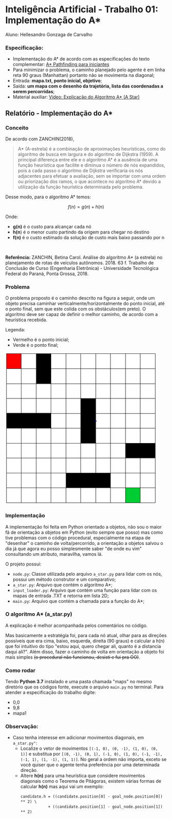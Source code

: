 # Inteligência Artificial - Trabalho 01: Implementação do A*

Aluno: Hellesandro Gonzaga de Carvalho

### Especificação:
- Implementação do A* de acordo com as especificações do texto complementar: [A* Pathfinding para iniciantes](https://github.com/gonzH/ifes-ia-a_star/blob/master/materiais/A_Pathfinding_Para_Iniciantes.pdf)
- Para minimizar o problema, o caminho planejado pelo agente é em linha reta 90 graus (Manhattan) portanto não se movimenta na diagonal; 
- Entrada: **mapa.txt, ponto inicial, objetivo**;
- Saída: **um mapa com o desenho da trajetória, lista das coordenadas a serem percorridas**;
- Material auxiliar: [Video: Explicação do Algoritmo A* (A Star)](https://www.youtube.com/watch?v=o5_mqZKhTvw&ab_channel=CarlosMingoto)




## Relatório - Implementação do A*

### Conceito

De acordo com ZANCHIN(2018),
>A* (A-estrela) é a combinação de aproximações heurísticas, como do algoritmo de busca em largura e do algoritmo de Dijkstra (1959). A principal diferença entre ele e o algoritmo A* é a ausência de uma função heurística que facilite e diminua o número de nós expandidos, pois a cada passo o algoritmo de Dijkstra verificaria os nós adjacentes para efetuar a avaliação, sem se importar com uma ordem ou priorização dos ramos, o que acontece no algoritmo A* devido a utilização da função heurística determinada pelo problema.

Desse modo, para o algoritmo A* temos:

```math
f(n) = g(n) + h(n)
```

Onde:
- **g(n)** é o custo para alcançar cada nó
- **h(n**) é o menor custo partindo da origem para chegar no destino
- **f(n)** é o custo estimado da solução de custo mais baixo passando por n

<br>

**Referência:** ZANCHIN, Betina Carol. Análise do algorítmo A* (a estrela) no planejamento de rotas de veículos autônomos. 2018. 63 f. Trabalho de Conclusão de Curso (Engenharia Eletrônica) - Universidade Tecnológica Federal do Paraná, Ponta Grossa, 2018.

### Problema

O problema proposto é o caminho descrito na figura a seguir, onde um objeto precisa caminhar verticalmente/horizontalmente do ponto inicial, até o ponto final, sem que este colida com os obstáculos(em preto). O algoritmo deve ser capaz de definir o melhor caminho, de acordo com a heurística recebida.

Legenda:
- Vermelho é o ponto inicial;
- Verde é o ponto final;

![Mapa1](materiais/mapa1.png)


### Implementação

A implementação foi feita em Python orientado a objetos, não sou o maior fã de orientação a objetos em Python (evito sempre que posso) mas como tive problemas com o código procedural, especialmente na etapa de "desenhar" o caminho de volta/percorrido, a orientação a objetos salvou o dia já que agora eu posso simplesmente saber "de onde eu vim" consultando um atributo, maravilha, vamos lá.

O projeto possui:
- `node.py`: Classe utilizada pelo arquivo `a_star.py` para lidar com os nós, possui um método construtor e um comparativo;
- `a_star.py`: Arquivo que contém o algoritmo A*;
- `input_loader.py`: Arquivo que contém uma função para lidar com os mapas de entrada .TXT e retorna em lista 2D;
- `main.py`: Arquivo que contém a chamada para a função do A*;

### O algoritmo A* (a_star.py)
A explicação é melhor acompanhada pelos comentários no código.

Mas basicamente a estratégia foi, para cada nó atual, olhar para as direções possíveis que era cima, baixo, esquerda, direita (90 graus) e calcular a h(n) que foi intuitivo do tipo "estou aqui, quero chegar ali, quanto é a distancia daqui ali?". Além disso, fazer o caminho de volta em orientação a objeto foi mais simples ~~(o procedural não funcionou, desisti e fui pra OO)~~.

### Como rodar
Tendo **Python 3.7** instalado e uma pasta chamada "maps" no mesmo diretório que os códigos fonte, execute o arquivo `main.py` no terminal.
Para atender a especificação do trabalho digite:
- 0,0
- 9,8
- mapa1


### Observação:
- Caso tenha interesse em adicionar movimentos diagonais, em `a_star.py"`:
    - Localize o vetor de movimentos ```[(-1, 0), (0, -1), (1, 0), (0, 1)]``` e substitua por ```[(0, -1), (0, 1), (-1, 0), (1, 0), (-1, -1), (-1, 1), (1, -1), (1, 1)]```. No geral a ordem não importa, exceto se você quiser que o agente tenha preferência por uma determinada direção.
    - Altere **h(n)** para uma heurística que considere movimentos diagonais como o Teorema de Pitágoras, existem várias formas de calcular **h(n)** mas aqui vai um exemplo:
        ```
        candidate.h = ((candidate.position[0] - goal_node.position[0]) ** 2) \
                    + ((candidate.position[1] - goal_node.position[1]) ** 2)
        ```